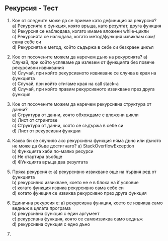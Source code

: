 ﻿## Рекурсия - Тест

1) Кое от следните може да се приеме като дефиниция за рекурсия?  
  а) Рекурсията е функция, която връща, като резултат, друга функция  
  b) Рекурсия се наблюдава, когато имаме вложени while-цикли  
  c) Рекурсията се налюдава, когато метод/функция извиквам сам/сама себе си  
  d) Рекурсията е метод, който съдържа в себе си безкраен цикъл  

2) Кое от посочените можем да наречем дъно на рекурсията?
  a) Случай, при който успяваме да излезем от функцията без повече рекурсивни извиквания  
  b) Случай, при който рекурсивното извикване се случва в края на функцията  
  c) Случай, при който стигаме края на call stack-a  
  d) Случай, при който правим рекурсивното извикване през друга функция  

3) Кое от посочените можем да наречем рекурсивна структура от данни?  
  a) Структура от данни, която обхождаме с вложени цикли  
  b) Лист от стрингове  
  c) Структура от данни, която се съдържа в себе си  
  d) Лист от рекурсивни функции  

4) Какво би се случило ако рекурсивна функция няма дъно или дъното не може да бъде достигнато?
  а) StackOverflowException  
  b) Функцията хаби по-малко ресурси  
  c) Не стартира въобще  
  d) ФУнкцията връща два резултата 

5) Пряка рекурсия е:
  a) рекурсивно извикване още на първия ред от функцията  
  b) рекурсивно извикване, което не е в блока на if условие  
  c) когато функция извика рекурсивно сама себе си  
  d) когато функция се извиква рекурсивно през друга функция  
 
 6) Единична рекурсия е:
  а) рекурсивна функция, което се извиква само веднъж в цялата програма  
  b) рекурсивна функция с един аргумент  
  c) рекурсивна функция, която се самоизвиква само веднъж  
  d) рекурсивна функция с едно дъно  
 
 7) 
